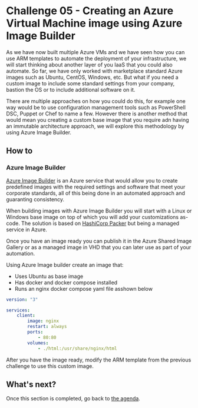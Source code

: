 # Challenge 05 - Creating an Azure Virtual Machine image using Azure Image Builder

As we have now built multiple Azure VMs and we have seen how you can use ARM templates to automate the deployment of your infrastructure, we will start thinking about another layer of you IaaS that you could also automate. So far, we have only worked with marketplace standard Azure images such as Ubuntu, CentOS, Windows, etc. But what if you need a custom image to include some standard settings from your company, bastion the OS or to include additional software on it.

There are multiple approaches on how you could do this, for example one way would be to use configuration management tools such as PowerShell DSC, Puppet or Chef to name a few. However there is another method that would mean you creating a custom base image that you require adn having an immutable architecture approach, we will explore this methodology by using Azure Image Builder.

## How to

### Azure Image Builder

[Azure Image Builder](https://docs.microsoft.com/en-us/azure/virtual-machines/image-builder-overview) is an Azure service that would allow you to create predefined images with the required settings and software that meet your corporate standards, all of this being done in an automated approach and guaranting consistency.

When building images with Azure Image Builder you will start with a Linux or Windows base image on top of which you will add your customizations as-code. The solution is based on [HashiCorp Packer](https://www.packer.io/) but being a managed service in Azure.

Once you have an image ready you can publish it in the Azure Shared Image Gallery or as a managed image in VHD that you can later use as part of your automation.

Using Azure Image builder create an image that:

- Uses Ubuntu as base image
- Has docker and docker compose installed
- Runs an nginx docker compose yaml file asshown below

```yaml
version: "3"

services:
    client:
        image: nginx
        restart: always
        ports:
            - 80:80
        volumes:
            - ./html:/usr/share/nginx/html
```

After you have the image ready, modify the ARM template from the previous challenge to use this custom image.

## What's next?

Once this section is completed, go back to [the agenda](../../README.md).
